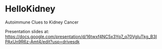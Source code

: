 # HelloKidney

Autoimmune Clues to Kidney Cancer

Presentation slides at:
https://docs.google.com/presentation/d/16twxf4NC5x3Yq7_q70VgIuTkg_B3IPAxUn9R6z-Amt4/edit?usp=drivesdk

